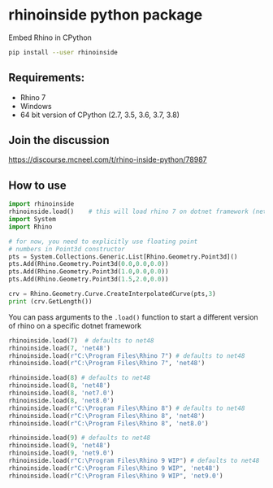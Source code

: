 # rhinoinside python package
Embed Rhino in CPython

```sh
pip install --user rhinoinside
```

## Requirements:
- Rhino 7
- Windows
- 64 bit version of CPython (2.7, 3.5, 3.6, 3.7, 3.8)

## Join the discussion

https://discourse.mcneel.com/t/rhino-inside-python/78987

## How to use

```python
import rhinoinside
rhinoinside.load()    # this will load rhino 7 on dotnet framework (net48)
import System
import Rhino

# for now, you need to explicitly use floating point
# numbers in Point3d constructor
pts = System.Collections.Generic.List[Rhino.Geometry.Point3d]()
pts.Add(Rhino.Geometry.Point3d(0.0,0.0,0.0))
pts.Add(Rhino.Geometry.Point3d(1.0,0.0,0.0))
pts.Add(Rhino.Geometry.Point3d(1.5,2.0,0.0))

crv = Rhino.Geometry.Curve.CreateInterpolatedCurve(pts,3)
print (crv.GetLength())
```

You can pass arguments to the `.load()` function to start a different version of rhino on a specific dotnet framework

```python
rhinoinside.load(7)  # defaults to net48
rhinoinside.load(7, 'net48')
rhinoinside.load(r"C:\Program Files\Rhino 7") # defaults to net48
rhinoinside.load(r"C:\Program Files\Rhino 7", 'net48')

rhinoinside.load(8) # defaults to net48
rhinoinside.load(8, 'net48')
rhinoinside.load(8, 'net7.0')
rhinoinside.load(8, 'net8.0')
rhinoinside.load(r"C:\Program Files\Rhino 8") # defaults to net48
rhinoinside.load(r"C:\Program Files\Rhino 8", 'net48')
rhinoinside.load(r"C:\Program Files\Rhino 8", 'net8.0')

rhinoinside.load(9) # defaults to net48
rhinoinside.load(9, 'net48')
rhinoinside.load(9, 'net9.0')
rhinoinside.load(r"C:\Program Files\Rhino 9 WIP") # defaults to net48
rhinoinside.load(r"C:\Program Files\Rhino 9 WIP", 'net48')
rhinoinside.load(r"C:\Program Files\Rhino 9 WIP", 'net9.0')
```
